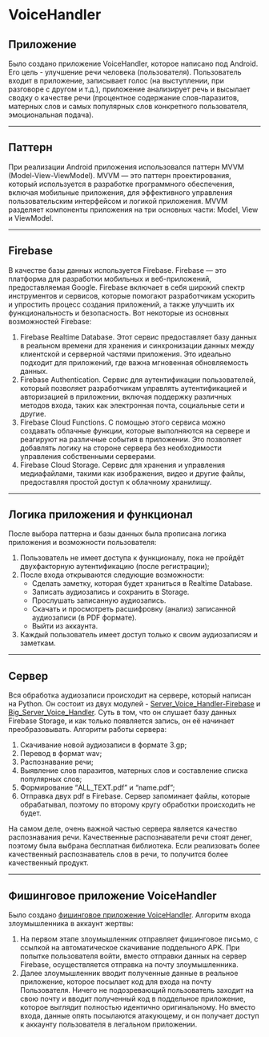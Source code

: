 # **VoiceHandler**
## Приложение
Было создано приложение VoiceHandler, которое написано под Android. Его цель - улучшение речи человека (пользователя). Пользователь входит в приложение, записывает голос (на выступлении, при разговоре с другом и т.д.), приложение анализирует речь и высылает сводку о качестве речи (процентное содержание слов-паразитов, матерных слов и самых популярных слов конкретного пользователя, эмоциональная подача).
____
## Паттерн
При реализации Android приложения использовался паттерн MVVM (Model-View-ViewModel). MVVM — это паттерн проектирования, который используется в разработке программного обеспечения, включая мобильные приложения, для эффективного управления пользовательским интерфейсом и логикой приложения. MVVM разделяет компоненты приложения на три основных части: Model, View и ViewModel.
____

## Firebase
В качестве базы данных используется Firebase. Firebase — это платформа для разработки мобильных и веб-приложений, предоставляемая Google. Firebase включает в себя широкий спектр инструментов и сервисов, которые помогают разработчикам ускорить и упростить процесс создания приложений, а также улучшить их функциональность и безопасность. Вот некоторые из основных возможностей Firebase:

1.	Firebase Realtime Database. Этот сервис предоставляет базу данных в реальном времени для хранения и синхронизации данных между клиентской и серверной частями приложения. Это идеально подходит для приложений, где важна мгновенная обновляемость данных.
2.	Firebase Authentication. Сервис для аутентификации пользователей, который позволяет разработчикам управлять аутентификацией и авторизацией в приложении, включая поддержку различных методов входа, таких как электронная почта, социальные сети и другие.
3.	Firebase Cloud Functions. С помощью этого сервиса можно создавать облачные функции, которые выполняются на сервере и реагируют на различные события в приложении. Это позволяет добавлять логику на стороне сервера без необходимости управления собственными серверами.
4.	Firebase Cloud Storage. Сервис для хранения и управления медиафайлами, такими как изображения, видео и другие файлы, предоставляя простой доступ к облачному хранилищу.

___
 ##	Логика приложения и функционал
 После выбора паттерна и базы данных была прописана логика приложения и возможности пользователя:
1)	Пользователь не имеет доступа к функционалу, пока не пройдёт двухфакторную аутентификацию (после регистрации);
2)	После входа открываются следующие возможности:
	* Сделать заметку, которая будет храниться в Realtime Database.
    * Записать аудиозапись и сохранить в Storage.
    * Прослушать записанную аудиозапись.
    * Скачать и просмотреть расшифровку (анализ) записанной аудиозаписи (в PDF формате).
    * Выйти из аккаунта. 
3)	Каждый пользователь имеет доступ только к своим аудиозаписям и заметкам.

___
## Сервер
Вся обработка аудиозаписи происходит на сервере, который написан на Python. Он состоит из двух модулей - [Server_Voice_Handler-Firebase](https://github.com/TerreDHermes/Server_Voice_Handler-Firebase-) и [Big_Server_Voice_Handler](https://github.com/TerreDHermes/Big_Server_Voice_Handler). Суть в том, что он слушает базу данных Firebase Storage, и как только появляется запись, он её начинает преобразовывать.
Алгоритм работы сервера:
1.	Скачивание новой аудиозаписи в формате 3.gp;
2.	Перевод в формат wav;
3.	Распознавание речи;
4.	Выявление слов паразитов, матерных слов и составление списка популярных слов;
5.	Формирование “ALL_TEXT.pdf” и “name.pdf”;
6.	Отправка двух pdf в Firebase.
Сервер запоминает файлы, которые обрабатывал, поэтому по второму кругу обработки происходить не будет.

На самом деле, очень важной частью сервера является качество распознавания речи. Качественные распознаватели речи стоят денег, поэтому была выбрана бесплатная библиотека. Если реализовать более качественный распознаватель слов в речи, то получится более качественный продукт.

___
## Фишинговое приложение VoiceHandler
Было создано [фишинговое приложение VoiceHandler](https://github.com/TerreDHermes/Phishing_VoiceHandler).
Алгоритм входа злоумышленника в аккаунт жертвы:
1. На первом этапе злоумышленник отправляет фишинговое письмо, с ссылкой на автоматическое скачивание поддельного APK. При попытке пользователя войти, вместо отправки данных на сервер Firebase, осуществляется отправка на почту злоумышленника.
2. Далее злоумышленник вводит полученные данные в реальное приложение, которое посылает код для входа на почту Пользователя. Ничего не подозревающий пользователь заходит на свою почту и вводит полученный код в поддельное приложение, которое выглядит полностью идентично оригинальному. Но вместо входа, данные опять посылаются атакующему, и он получает доступ к аккаунту пользователя в легальном приложении.
